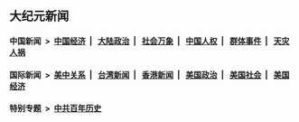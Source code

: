 ## 大纪元新闻

#### 中国新闻 &nbsp;>&nbsp; [中国经济](indexes/ncid283/README.md?10150045) &nbsp;| &nbsp; [大陆政治](indexes/ncid277/README.md?10150045) &nbsp;| &nbsp; [社会万象](indexes/ncid282/README.md?10150045) &nbsp;| &nbsp; [中国人权](indexes/ncid278/README.md?10150045) &nbsp;| &nbsp; [群体事件](indexes/ncid279/README.md?10150045) &nbsp;| &nbsp; [天灾人祸](indexes/ncid280/README.md?10150045)

#### 国际新闻 &nbsp;>&nbsp; [美中关系](indexes/nf1412576/README.md?10150045) &nbsp;| &nbsp; [台湾新闻](indexes/ncid1349361/README.md?10150045) &nbsp;| &nbsp; [香港新闻](indexes/ncid1349362/README.md?10150045) &nbsp;| &nbsp; [美国政治](indexes/ncid1078159/README.md?10150045) &nbsp;| &nbsp; [美国社会](indexes/ncid1078160/README.md?10150045) &nbsp;| &nbsp; [美国经济](indexes/ncid1078158/README.md?10150045)

#### 特别专题 &nbsp;>&nbsp; [中共百年历史](https://github.com/easy2view/epoch-special/blob/master/README.md?10150045)  
